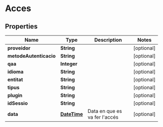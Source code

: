 # Acces

## Properties
Name | Type | Description | Notes
------------ | ------------- | ------------- | -------------
**proveidor** | **String** |  |  [optional]
**metodeAutenticacio** | **String** |  |  [optional]
**qaa** | **Integer** |  |  [optional]
**idioma** | **String** |  |  [optional]
**entitat** | **String** |  |  [optional]
**tipus** | **String** |  |  [optional]
**plugin** | **String** |  |  [optional]
**idSessio** | **String** |  |  [optional]
**data** | [**DateTime**](DateTime.md) | Data en que es va fer l&#x27;accés |  [optional]

